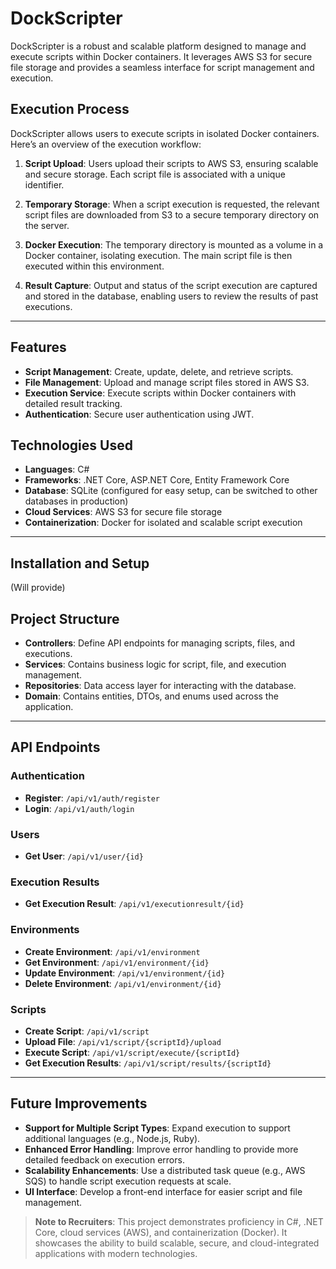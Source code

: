 # DockScripter

DockScripter is a robust and scalable platform designed to manage and execute scripts within Docker containers. It leverages AWS S3 for secure file storage and provides a seamless interface for script management and execution.

## Execution Process

DockScripter allows users to execute scripts in isolated Docker containers. Here’s an overview of the execution workflow:

1. **Script Upload**: Users upload their scripts to AWS S3, ensuring scalable and secure storage. Each script file is associated with a unique identifier.

2. **Temporary Storage**: When a script execution is requested, the relevant script files are downloaded from S3 to a secure temporary directory on the server.

3. **Docker Execution**: The temporary directory is mounted as a volume in a Docker container, isolating execution. The main script file is then executed within this environment.

4. **Result Capture**: Output and status of the script execution are captured and stored in the database, enabling users to review the results of past executions.

---

## Features

- **Script Management**: Create, update, delete, and retrieve scripts.
- **File Management**: Upload and manage script files stored in AWS S3.
- **Execution Service**: Execute scripts within Docker containers with detailed result tracking.
- **Authentication**: Secure user authentication using JWT.

## Technologies Used

- **Languages**: C#
- **Frameworks**: .NET Core, ASP.NET Core, Entity Framework Core
- **Database**: SQLite (configured for easy setup, can be switched to other databases in production)
- **Cloud Services**: AWS S3 for secure file storage
- **Containerization**: Docker for isolated and scalable script execution

---

## Installation and Setup
(Will provide)
## Project Structure

- **Controllers**: Define API endpoints for managing scripts, files, and executions.
- **Services**: Contains business logic for script, file, and execution management.
- **Repositories**: Data access layer for interacting with the database.
- **Domain**: Contains entities, DTOs, and enums used across the application.

---

## API Endpoints

### Authentication
- **Register**: `/api/v1/auth/register`
- **Login**: `/api/v1/auth/login`

### Users
- **Get User**: `/api/v1/user/{id}`

### Execution Results
- **Get Execution Result**: `/api/v1/executionresult/{id}`

### Environments
- **Create Environment**: `/api/v1/environment`
- **Get Environment**: `/api/v1/environment/{id}`
- **Update Environment**: `/api/v1/environment/{id}`
- **Delete Environment**: `/api/v1/environment/{id}`

### Scripts
- **Create Script**: `/api/v1/script`
- **Upload File**: `/api/v1/script/{scriptId}/upload`
- **Execute Script**: `/api/v1/script/execute/{scriptId}`
- **Get Execution Results**: `/api/v1/script/results/{scriptId}`

---

## Future Improvements

- **Support for Multiple Script Types**: Expand execution to support additional languages (e.g., Node.js, Ruby).
- **Enhanced Error Handling**: Improve error handling to provide more detailed feedback on execution errors.
- **Scalability Enhancements**: Use a distributed task queue (e.g., AWS SQS) to handle script execution requests at scale.
- **UI Interface**: Develop a front-end interface for easier script and file management.

> **Note to Recruiters**: This project demonstrates proficiency in C#, .NET Core, cloud services (AWS), and containerization (Docker). It showcases the ability to build scalable, secure, and cloud-integrated applications with modern technologies.

